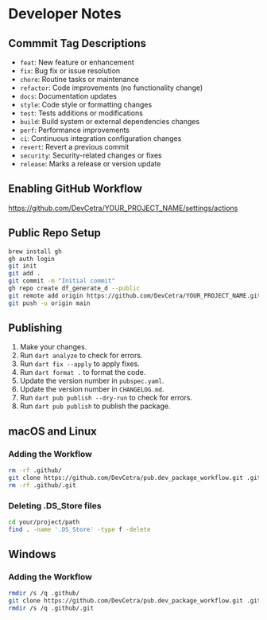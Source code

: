 # Developer Notes

## Commmit Tag Descriptions

- `feat`: New feature or enhancement
- `fix`: Bug fix or issue resolution
- `chore`: Routine tasks or maintenance
- `refactor`: Code improvements (no functionality change)
- `docs`: Documentation updates
- `style`: Code style or formatting changes
- `test`: Tests additions or modifications
- `build`: Build system or external dependencies changes
- `perf`: Performance improvements
- `ci`: Continuous integration configuration changes
- `revert`: Revert a previous commit
- `security`: Security-related changes or fixes
- `release`: Marks a release or version update

## Enabling GitHub Workflow

https://github.com/DevCetra/YOUR_PROJECT_NAME/settings/actions

## Public Repo Setup

```sh
brew install gh
gh auth login
git init
git add .
git commit -m "Initial commit"
gh repo create df_generate_d --public
git remote add origin https://github.com/DevCetra/YOUR_PROJECT_NAME.git
git push -u origin main
```

## Publishing

1. Make your changes.
1. Run `dart analyze` to check for errors.
1. Run `dart fix --apply` to apply fixes.
1. Run `dart format .` to format the code.
1. Update the version number in `pubspec.yaml`.
1. Update the version number in `CHANGELOG.md`.
1. Run `dart pub publish --dry-run` to check for errors.
1. Run `dart pub publish` to publish the package.

## macOS and Linux

### Adding the Workflow

```bash
rm -rf .github/
git clone https://github.com/DevCetra/pub.dev_package_workflow.git .github
rm -rf .github/.git
```

### Deleting .DS_Store files

```bash
cd your/project/path
find . -name '.DS_Store' -type f -delete
```

## Windows

### Adding the Workflow

```bash
rmdir /s /q .github/
git clone https://github.com/DevCetra/pub.dev_package_workflow.git .github
rmdir /s /q .github/.git
```
